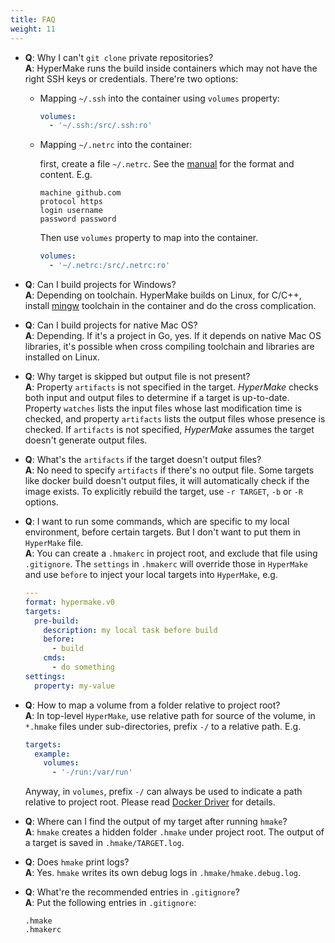 ```yaml
---
title: FAQ
weight: 11
---
```

- **Q**: Why I can't `git clone` private repositories?<br>
  **A**: HyperMake runs the build inside containers which may not have the right
  SSH keys or credentials. There're two options:

  - Mapping `~/.ssh` into the container using `volumes` property:

    ```yaml
    volumes:
      - '~/.ssh:/src/.ssh:ro'
    ```
  - Mapping `~/.netrc` into the container:

    first, create a file `~/.netrc`. See the
    [manual](https://www.gnu.org/software/inetutils/manual/html_node/The-_002enetrc-file.html)
    for the format and content. E.g.

    ```
    machine github.com
    protocol https
    login username
    password password
    ```

    Then use `volumes` property to map into the container.

    ```yaml
    volumes:
      - '~/.netrc:/src/.netrc:ro'
    ```

- **Q**: Can I build projects for Windows?<br>
  **A**: Depending on toolchain. HyperMake builds on Linux, for C/C++,
 install [mingw](http://www.mingw.org) toolchain in the container and do
 the cross complication.

- **Q**: Can I build projects for native Mac OS?<br>
  **A**: Depending. If it's a project in Go, yes. If it depends on native Mac OS
  libraries, it's possible when cross compiling toolchain and libraries are
  installed on Linux.

- **Q**: Why target is skipped but output file is not present?<br>
  **A**: Property `artifacts` is not specified in the target. _HyperMake_ checks
  both input and output files to determine if a target is up-to-date. Property
  `watches` lists the input files whose last modification time is checked, and
  property `artifacts` lists the output files whose presence is checked.
  If `artifacts` is not specified, _HyperMake_ assumes the target doesn't generate
  output files.

- **Q**: What's the `artifacts` if the target doesn't output files?<br>
  **A**: No need to specify `artifacts` if there's no output file. Some targets
  like docker build doesn't output files, it will automatically check if the
  image exists. To explicitly rebuild the target, use `-r TARGET`, `-b` or `-R`
  options.

- **Q**: I want to run some commands, which are specific to my local environment,
  before certain targets. But I don't want to put them in `HyperMake` file.<br>
  **A**: You can create a `.hmakerc` in project root, and exclude that file using
  `.gitignore`. The `settings` in `.hmakerc` will override those in `HyperMake`
  and use `before` to inject your local targets into `HyperMake`, e.g.

  ```yaml
  ---
  format: hypermake.v0
  targets:
    pre-build:
      description: my local task before build
      before:
        - build
      cmds:
        - do something
  settings:
    property: my-value
  ```

- **Q**: How to map a volume from a folder relative to project root?<br>
  **A**: In top-level `HyperMake`, use relative path for source of the volume,
  in `*.hmake` files under sub-directories, prefix `-/` to a relative path. E.g.

  ```yaml
  targets:
    example:
      volumes:
        - '-/run:/var/run'
  ```

  Anyway, in `volumes`, prefix `-/` can always be used to indicate a path
  relative to project root. Please read [Docker Driver](DockerDriver.md) for
  details.

- **Q**: Where can I find the output of my target after running `hmake`?<br>
  **A**: `hmake` creates a hidden folder `.hmake` under project root. The output
  of a target is saved in `.hmake/TARGET.log`.

- **Q**: Does `hmake` print logs?<br>
  **A**: Yes. `hmake` writes its own debug logs in `.hmake/hmake.debug.log`.

- **Q**: What're the recommended entries in `.gitignore`?<br>
  **A**: Put the following entries in `.gitignore`:

  ```
  .hmake
  .hmakerc
  ```
